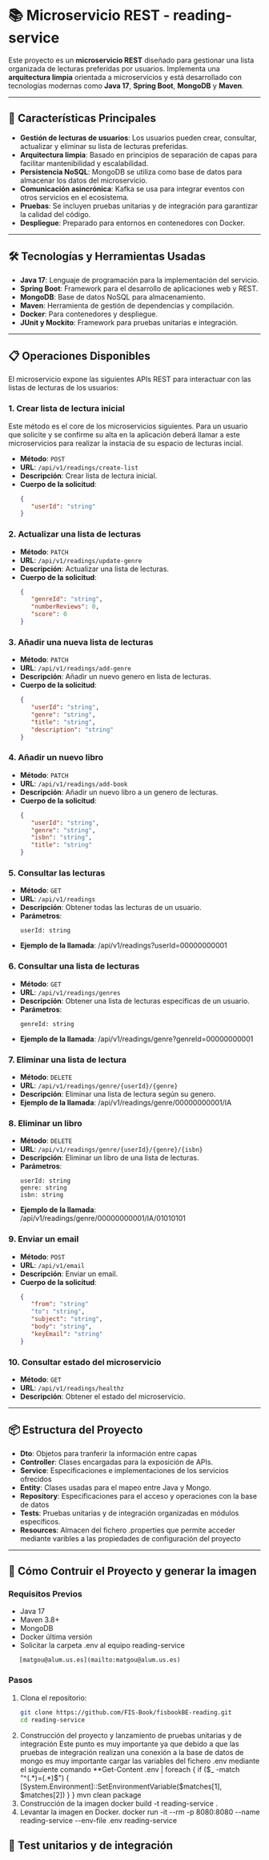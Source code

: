 # 📚 Microservicio REST - reading-service

Este proyecto es un **microservicio REST** diseñado para gestionar una lista organizada de lecturas preferidas por usuarios. Implementa una **arquitectura limpia** orientada a microservicios y está desarrollado con tecnologías modernas como **Java 17**, **Spring Boot**, **MongoDB** y **Maven**.

---

## 🚀 Características Principales

- **Gestión de lecturas de usuarios**: Los usuarios pueden crear, consultar, actualizar y eliminar su lista de lecturas preferidas.
- **Arquitectura limpia**: Basado en principios de separación de capas para facilitar mantenibilidad y escalabilidad.
- **Persistencia NoSQL**: MongoDB se utiliza como base de datos para almacenar los datos del microservicio.
- **Comunicación asincrónica**: Kafka se usa para integrar eventos con otros servicios en el ecosistema.
- **Pruebas**: Se incluyen pruebas unitarias y de integración para garantizar la calidad del código.
- **Despliegue**: Preparado para entornos en contenedores con Docker.

---

## 🛠️ Tecnologías y Herramientas Usadas

- **Java 17**: Lenguaje de programación para la implementación del servicio.
- **Spring Boot**: Framework para el desarrollo de aplicaciones web y REST.
- **MongoDB**: Base de datos NoSQL para almacenamiento.
- **Maven**: Herramienta de gestión de dependencias y compilación.
- **Docker**: Para contenedores y despliegue.
- **JUnit y Mockito**: Framework para pruebas unitarias e integración.

---

## 📋 Operaciones Disponibles

El microservicio expone las siguientes APIs REST para interactuar con las listas de lecturas de los usuarios:

### 1. **Crear lista de lectura inicial**
Este método es el core de los microservicios siguientes. Para un usuario que solicite y se confirme su alta en la aplicación deberá llamar a este microservicios
para realizar la instacia de su espacio de lecturas incial. 
   - **Método**: `POST`
   - **URL**: `/api/v1/readings/create-list`
   - **Descripción**: Crear lista de lectura inicial.
   - **Cuerpo de la solicitud**:
     ```json
     {
        "userId": "string"
     }
     ```    

### 2. **Actualizar una lista de lecturas**
   - **Método**: `PATCH`
   - **URL**: `/api/v1/readings/update-genre`
   - **Descripción**: Actualizar una lista de lecturas.
   - **Cuerpo de la solicitud**:
     ```json
     {
        "genreId": "string",
        "numberReviews": 0,
        "score": 0
     }
     ```  

### 3. **Añadir una nueva lista de lecturas**
   - **Método**: `PATCH`
   - **URL**: `/api/v1/readings/add-genre`
   - **Descripción**: Añadir un nuevo genero en lista de lecturas.
   - **Cuerpo de la solicitud**:
     ```json
     {
        "userId": "string",
        "genre": "string",
        "title": "string",
        "description": "string"
     }
     ```  

### 4. **Añadir un nuevo libro**
   - **Método**: `PATCH`
   - **URL**: `/api/v1/readings/add-book`
   - **Descripción**: Añadir un nuevo libro a un genero de lecturas.
   - **Cuerpo de la solicitud**:
     ```json
     {
        "userId": "string",
        "genre": "string",
        "isbn": "string",
        "title": "string"
     }
     ```

### 5. **Consultar las lecturas**
   - **Método**: `GET`
   - **URL**: `/api/v1/readings`
   - **Descripción**: Obtener todas las lecturas de un usuario.
   - **Parámetros**:
     ```
     userId: string
     ```
   - **Ejemplo de la llamada**: /api/v1/readings?userId=00000000001

### 6. **Consultar una lista de lecturas**
   - **Método**: `GET`
   - **URL**: `/api/v1/readings/genres`
   - **Descripción**: Obtener una lista de lecturas específicas de un usuario.
   - **Parámetros**:
     ```
     genreId: string
     ```
   - **Ejemplo de la llamada**: /api/v1/readings/genre?genreId=00000000001  

### 7. **Eliminar una lista de lectura**
   - **Método**: `DELETE`
   - **URL**: `/api/v1/readings/genre/{userId}/{genre}`
   - **Descripción**: Eliminar una lista de lectura según su genero.   
   - **Ejemplo de la llamada**: /api/v1/readings/genre/00000000001/IA 

### 8. **Eliminar un libro**
   - **Método**: `DELETE`
   - **URL**: `/api/v1/readings/genre/{userId}/{genre}/{isbn}`
   - **Descripción**: Eliminar un libro de una lista de lecturas.
   - **Parámetros**:
     ```
     userId: string
     genre: string
     isbn: string
     ```
   - **Ejemplo de la llamada**: /api/v1/readings/genre/00000000001/IA/01010101

### 9. **Enviar un email**
   - **Método**: `POST`
   - **URL**: `/api/v1/email`
   - **Descripción**: Enviar un email.
   - **Cuerpo de la solicitud**:
     ```json
     {
        "from": "string"
        "to": "string",
        "subject": "string",
        "body": "string",
        "keyEmail": "string"
     }
     ```

### 10. **Consultar estado del microservicio**
   - **Método**: `GET`
   - **URL**: `/api/v1/readings/healthz`
   - **Descripción**: Obtener el estado del microservicio.

---

## 📦 Estructura del Proyecto

- **Dto**: Objetos para tranferir la información entre capas
- **Controller**: Clases encargadas para la exposición de APIs.
- **Service**: Especificaciones e implementaciones de los servicios ofrecidos
- **Entity**: Clases usadas para el mapeo entre Java y Mongo.
- **Repository**: Especificaciones para el acceso y operaciones con la base de datos
- **Tests**: Pruebas unitarias y de integración organizadas en módulos específicos.
- **Resources**: Almacen del fichero .properties que permite acceder mediante varibles a las propiedades de configuración del proyecto                 

---

## 📖 Cómo Contruir el Proyecto y generar la imagen

### Requisitos Previos
- Java 17
- Maven 3.8+
- MongoDB
- Docker última versión
- Solicitar la carpeta .env al equipo reading-service
```[edwareang@alum.us.es](mailto:edwareang@alum.us.es)
   [matgou@alum.us.es](mailto:matgou@alum.us.es)
```
### Pasos
1. Clona el repositorio:
   ```bash
   git clone https://github.com/FIS-Book/fisbookBE-reading.git
   cd reading-service
2. Construcción del proyecto y lanzamiento de pruebas unitarias y de integración
   Este punto es muy importante ya que debido a que las pruebas de integración realizan una conexión a la base de datos de mongo es muy importante cargar las variables del fichero .env mediante el siguiente comando
   **Get-Content .env | foreach { if ($_ -match "^(.*)=(.*)$") { [System.Environment]::SetEnvironmentVariable($matches[1], $matches[2]) } } 
   mvn clean package   
3. Construcción de la imagen 
   docker build -t reading-service .
4. Levantar la imagen en Docker.
   docker run -it --rm -p 8080:8080 --name reading-service --env-file .env reading-service  

## 📖 Test unitarios y de integración

